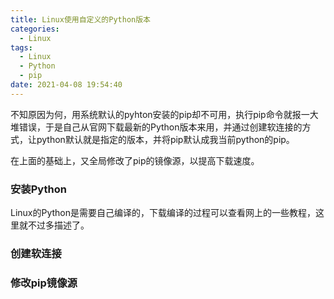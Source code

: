 ```yaml
---
title: Linux使用自定义的Python版本
categories:
  - Linux
tags:
  - Linux
  - Python
  - pip
date: 2021-04-08 19:54:40
---
```


不知原因为何，用系统默认的pyhton安装的pip却不可用，执行pip命令就报一大堆错误，于是自己从官网下载最新的Python版本来用，并通过创建软连接的方式，让python默认就是指定的版本，并将pip默认成我当前python的pip。

在上面的基础上，又全局修改了pip的镜像源，以提高下载速度。

### 安装Python

Linux的Python是需要自己编译的，下载编译的过程可以查看网上的一些教程，这里就不过多描述了。

### 创建软连接



### 修改pip镜像源

